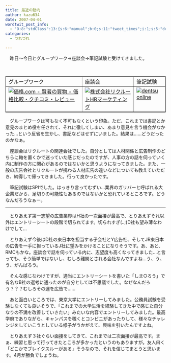```yaml
---
title: 最近の動向
author: kazu634
date: 2007-04-01
wordtwit_post_info:
  - 'O:8:"stdClass":13:{s:6:"manual";b:0;s:11:"tweet_times";i:1;s:5:"delay";i:0;s:7:"enabled";i:1;s:10:"separation";s:2:"60";s:7:"version";s:3:"3.7";s:14:"tweet_template";b:0;s:6:"status";i:2;s:6:"result";a:0:{}s:13:"tweet_counter";i:2;s:13:"tweet_log_ids";a:1:{i:0;i:2843;}s:9:"hash_tags";a:0:{}s:8:"accounts";a:1:{i:0;s:7:"kazu634";}}'
categories:
  - つれづれ

---
```

<div class="section">
<p>
    　昨日～今日とグループワーク→座談会→筆記試験と受けてきました。
</p>
  
<p>
<center>
<br /> 
      
<table cellspacing="0" cellpadding="2" border="1">
<tr valign="top">
<td>
            グループワーク
</td>
          
<td>
            座談会
</td>
          
<td>
            筆記試験
</td>
</tr>
        
<tr valign="top">
<td>
<a href="http://kakaku.com/" onclick="__gaTracker('send', 'event', 'outbound-article', 'http://kakaku.com/', '');" target="_blank"><img alt="価格.com - 賢者の買物 - 価格比較・クチコミ・レビュー" src="http://img.simpleapi.net/small/http://kakaku.com/" border="0" /></a>
</td>
          
<td>
<a href="http://www.r-hrm.co.jp/HRM/" onclick="__gaTracker('send', 'event', 'outbound-article', 'http://www.r-hrm.co.jp/HRM/', '');" target="_blank"><img alt="株式会社リクルートHRマーケティング" src="http://img.simpleapi.net/small/http://www.r-hrm.co.jp/HRM/" border="0" /></a>
</td>
          
<td>
<a href="http://www.dentsu.co.jp/" onclick="__gaTracker('send', 'event', 'outbound-article', 'http://www.dentsu.co.jp/', '');" target="_blank"><img alt="dentsu online" src="http://img.simpleapi.net/small/http://www.dentsu.co.jp/" border="0" /></a>
</td>
</tr>
</table>
      
<p>
</center> 
        
<p>
          　グループワークは可もなく不可もなくという印象。ただ、これまでは書記とか意見のまとめ役を任されて、それに徹してしまい、あまり意見を言う機会がなかった…という反省を生かし、書記などはせずにいました。結果は……どうだったのかなぁ。
</p>
        
<p>
          　座談会はリクルートの関連会社でした。自分としては人材関係と広告制作のどちらに軸を置くかで迷っていた感じだったのですが、人事の方の話を伺っていく内に制作の方に関心があるのではないかと思うようになってきました。また、一般の広告会社とリクルートが携わる人材広告の違いなどについても教えていただき、納得して帰ってきました。行って良かったです。
</p>
        
<p>
          　筆記試験はSPIでした。はっきり言ってむずい…業界のガリバーと呼ばれる大企業だから、足切りの可能性もあるのではないかと恐れているところです。どうなんだろうなぁー。
</p>
        
<hr />
        
<p>
          　とりあえず第一志望の広告業界はH社の一次面接が最高で、とりあえずそれ以外はエントリーシートの段階で切られてます。切られすぎ(..;)D社も望み薄なわけでして…
</p>
        
<p>
          　とりあえず今後はD社の東日本を担当する子会社とY広告社、そしてJR東日本の広告を一手に担っているJ社に望みをかけることになりそうです。あ、あと、RMCもかな。座談会で話を伺っている内に、志望度も高くなってきました…と言っても、そう簡単ではないし、むしろ難関とされる会社なんですよね…う、う、う、がんばろう。
</p>
        
<p>
          　そんな感じなわけですが、適当にエントリーシートを書いた「しま○ろう」で有名なB社の選考に通ったのが自分としては不思議でした。なぜなんだろう？？？むしろその運を広告で……
</p>
        
<p>
          　あと面白いところでは、東京大学にエントリーしてみました。公務員試験を受験しなくても良いそうで、「これまでの大学生活を経験してきた中で感じた自分なりの不満を改善していきたい」みたいな内容でエントリーしてみました。最高学府でありながら、キャンパスを覗くとコンビニがあったりして、様々なチャレンジをしていこうとしている様子がうかがえて、興味を引いたんですよね。
</p>
        
<p>
          　とりあえず３社ぐらい面接をしてきて、これまでは二次面接が最高です。まぁ、練習と思って行ってきたところが多かったというのもありますが。友人曰く「どこかでブレイクスルーがある」そうなので、それを信じてまとうと思います。4月が勝負でしょうね。
</p></div>

